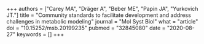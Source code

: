 +++
authors = ["Carey MA", "Dräger A", "Beber ME", "Papin JA", "Yurkovich JT."]
title = "Community standards to facilitate development and address challenges in metabolic modeling"
journal = "Mol Syst Biol"
what = "article"
doi = "10.15252/msb.20199235"
pubmed = "32845080"
date = "2020-08-27"
keywords = []
+++

